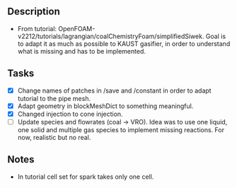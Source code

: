 ## Description

* From tutorial: OpenFOAM-v2212/tutorials/lagrangian/coalChemistryFoam/simplifiedSiwek. Goal is to adapt it as much as possible to KAUST gasifier, in order to understand what is missing and has to be implemented.

## Tasks 

- [x] Change names of patches in /save and /constant in order to adapt tutorial to the pipe mesh. 
- [x] Adapt geometry in blockMeshDict to something meaningful. 
- [x] Changed injection to cone injection.
- [ ] Update species and flowrates (coal -> VRO). Idea was to use one liquid, one solid and multiple gas species to implement missing reactions. For now, realistic but no real.

## Notes

* In tutorial cell set for spark takes only one cell.
